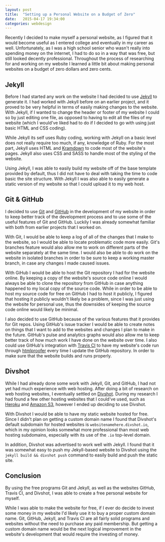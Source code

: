```yaml
---
layout: post
title:  "Setting up a Personal Website on a Budget of Zero"
date:   2015-04-17 19:34:00
categories: webdesign
---
```

Recently I decided to make myself a personal website, as I figured that it would become useful as I entered college and eventually in my career as well. Unfortunately, as I was a high school senior who wasn't really into spending money on the internet, I had to do so in a way that was free, but still looked decently professional. Throughout the process of researching for and working on my website I learned a little bit about making personal websites on a budget of zero dollars and zero cents.

## Jekyll
Before I had started any work on the website I had decided to use [Jekyll](http://jekyllrb.com/) to generate it. I had worked with Jekyll before on an earlier project, and it proved to be very helpful in terms of easily making changes to the website. With Jekyll, if I wanted to change the header or footer of my website I could so by just editing one file, as opposed to having to edit all the files of my website (which I would've liked had to do if I decided to go with using just basic HTML and CSS coding).

While Jekyll its self uses Ruby coding, working with Jekyll on a basic level does not really require too much, if any, knowledge of Ruby. For the most part, Jekyll uses HTML and [Kramdown](http://kramdown.gettalong.org/) to code most of the website's pages. Jekyll also uses CSS and SASS to handle most of the styling of the website.

Using Jekyll, I was able to easily build my website off of the base template provided by default, thus I did not have to deal with taking the time to code basic the site structure. With Jekyll I was also able to easily generate a static version of my website so that I could upload it to my web host.

## Git & GitHub
I decided to use [Git](http://git-scm.com/) and [GitHub](https://github.com/) in the development of my website in order to keep better track of the development process and to use some of the useful features of Git and GitHub. Luckily I was already somewhat familiar with both from earlier projects that I worked on.

With Git, I would be able to keep a log of all of the changes that I make to the website, so I would be able to locate problematic code more easily. Git's branches feature would also allow me to work on different parts of the website separately at the same time. I would also be able to do work on the website in isolated branches in order to be sure to keep a working master branch, in case any changes I made caused issues.

With GiHub I would be able to host the Git repository I had for the website online. By keeping a copy of the website's source code online I would always be able to clone the repository from GitHub in case anything happened to my local copy of the source code. While in order to be able to host my source code for free on GitHub I had to host it publicly, I figured that hosting it publicly wouldn't likely be a problem, since I was just using the website for personal use, thus the downsides of keeping the source code online would likely be minimal.

I also decided to use GitHub because of the various features that it provides for Git repos. Using GitHub's issue tracker I would be able to create notes on things that I want to add to the websites and changes I plan to make in the future. GitHub's pulse and analytics graphs would also allow me to keep better track of how much work I have done on the website over time. I also could use GitHub's integration with [Travis CI](https://travis-ci.org/) to have my website's code run through [htmlproofer](https://github.com/gjtorikian/html-proofer) every time I update the GitHub repository. In order to make sure that the website builds and runs properly.

## Divshot
While I had already done some work with Jekyll, Git, and GitHub, I had not yet had much experience with web hosting. After doing a bit of research on web hosting websites, I eventually settled on [Divshot](https://divshot.com/). During my research I had found a few other hosting websites that I could've used, such as [Heroku](https://www.heroku.com/) and [Amazon S3](http://aws.amazon.com/s3/), however I ended up deciding to use Divshot.

With Divshot I would be able to have my static website hosted for free. Since I didn't plan on getting a custom domain name I found that Divshot's default subdomain for hosted websites is `websitenamehere.divshot.io`, which in my opinion looks somewhat more professional than most web hosting subdomains, especially with its use of the `.io` top-level domain.

In addition, Divshot was advertised to work well with Jekyll. I found that it was somewhat easy to push my Jekyll-based website to Divshot using the `jekyll build && divshot push` command to easily build and push the static site.

## Conclusion
By using the free programs Git and Jekyll, as well as the websites GitHub, Travis CI, and Divshot, I was able to create a free personal website for myself.

While I was able to make the website for free, if I ever do decide to invest some money in my website I'd likely use it to buy a proper custom domain name. Git, GitHub, Jekyll, and Travis CI are all fairly solid programs and websites without the need to purchase any paid membership. But getting a custom domain name would be the next logical improvement in the website's development that would require the investing of money.
